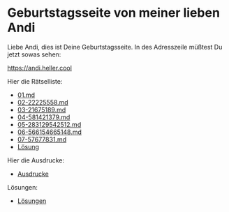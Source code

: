 # Geburtstagsseite von meiner lieben Andi

Liebe Andi, dies ist Deine Geburtstagsseite.
In des Adresszeile müßtest Du jetzt sowas sehen:

https://andi.heller.cool

Hier die Rätselliste:

- [01.md](01.md)
- [02-22225558.md](02-22225558.md)
- [03-21675189.md](03-21675189.md)
- [04-581421379.md](04-581421379.md)
- [05-283129542512.md](05-283129542512.md)
- [06-566154665148.md](06-566154665148.md)
- [07-57677831.md](07-57677831.md)
- [Lösung](4723190.md)

Hier die Ausdrucke:

- [Ausdrucke](ausdrucke/index.md)

Lösungen:

- [Lösungen](loesungen/index.md)
